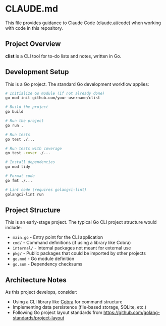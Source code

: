 # CLAUDE.md

This file provides guidance to Claude Code (claude.ai/code) when working with code in this repository.

## Project Overview

**clist** is a CLI tool for to-do lists and notes, written in Go.

## Development Setup

This is a Go project. The standard Go development workflow applies:

```bash
# Initialize Go module (if not already done)
go mod init github.com/your-username/clist

# Build the project
go build

# Run the project
go run .

# Run tests
go test ./...

# Run tests with coverage
go test -cover ./...

# Install dependencies
go mod tidy

# Format code
go fmt ./...

# Lint code (requires golangci-lint)
golangci-lint run
```

## Project Structure

This is an early-stage project. The typical Go CLI project structure would include:

- `main.go` - Entry point for the CLI application
- `cmd/` - Command definitions (if using a library like Cobra)
- `internal/` - Internal packages not meant for external use
- `pkg/` - Public packages that could be imported by other projects
- `go.mod` - Go module definition
- `go.sum` - Dependency checksums

## Architecture Notes

As this project develops, consider:

- Using a CLI library like [Cobra](https://github.com/spf13/cobra) for command structure
- Implementing data persistence (file-based storage, SQLite, etc.)
- Following Go project layout standards from https://github.com/golang-standards/project-layout